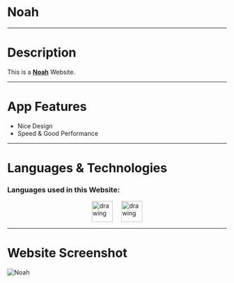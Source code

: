# Noah

---

# Description

This is a [**Noah**](https://no3h.vercel.app/) Website.

---

# App Features

- Nice Design
- Speed & Good Performance

---

# Languages & Technologies

### Languages used in this Website:

<div style="display: flex; justify-content: center; align-items: center; gap: 20px;">
  <a href="https://developer.mozilla.org/en-US/docs/Web/HTML"><img src="https://img.icons8.com/color/48/000000/html-5--v1.png" alt="drawing" width="48" height="48"/></a>
  <a href="https://developer.mozilla.org/en-US/docs/Web/CSS?retiredLocale=ar"><img src="https://img.icons8.com/color/48/000000/css3.png" alt="drawing" width="48" height="48"/></a>
</div>

---

# Website Screenshot

![Noah]()
